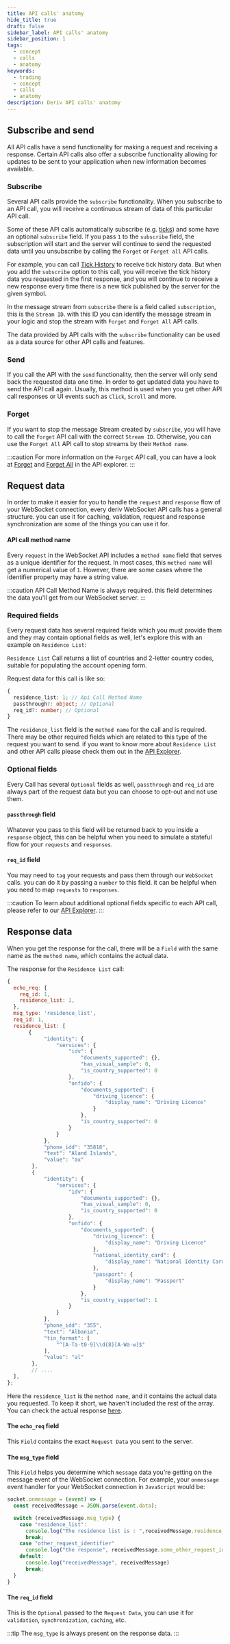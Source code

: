 ```yaml
---
title: API calls' anatomy
hide_title: true
draft: false
sidebar_label: API calls' anatomy
sidebar_position: 1
tags:
  - concept
  - calls
  - anatomy
keywords:
  - trading
  - concept
  - calls
  - anatomy
description: Deriv API calls' anatomy
---
```

## Subscribe and send

All API calls have a send functionality for making a request and receiving a response. Certain API calls also offer a subscribe functionality allowing for updates to be sent to your application when new information becomes available.

### Subscribe

Several API calls provide the `subscribe` functionality. When you subscribe to an API call, you will receive a continuous stream of data of this particular API call.

Some of these API calls automatically subscribe (e.g. [ticks](https://api.deriv.com/api-explorer#ticks)) and some have an optional `subscribe` field. If you pass `1` to the `subscribe` field, the subscription will start and the server will continue to send the requested data until you unsubscribe by calling the `Forget` or `Forget all` API calls.

For example, you can call [Tick History](https://api.deriv.com/api-explorer#ticks_history) to receive tick history data. But when you add the `subscribe` option to this call, you will receive the tick history data you requested in the first response, and you will continue to receive a new response every time there is a new tick published by the server for the given symbol.

In the message stream from `subscribe` there is a field called `subscription`, this is the `Stream ID`. with this ID you can identify the message stream in your logic and stop the stream with `Forget` and `Forget All` API calls.

The data provided by API calls with the `subscribe` functionality can be used as a data source for other API calls and features.

### Send

If you call the API with the `send` functionality, then the server will only send back the requested data one time. In order to get updated data you have to send the API call again. Usually, this method is used when you get other API call responses or UI events such as `Click`, `Scroll` and more.

### Forget

If you want to stop the message Stream created by `subscribe`, you will have to call the `Forget` API call with the correct `Stream ID`. Otherwise, you can use the `Forget All` API call to stop streams by their `Method name`.

:::caution
For more information on the `Forget` API call, you can have a look at [Forget](https://api.deriv.com/api-explorer#forget) and [Forget All](https://api.deriv.com/api-explorer#forget_all) in the API explorer.
:::


## Request data

In order to make it easier for you to handle the `request` and `response` flow of your WebSocket connection, every deriv WebSocket API calls has a general structure. you can use it for caching, validation, request and response synchronization are some of the things you can use it for.

#### API call method name

Every `request` in the WebSocket API includes a `method name` field that serves as a unique identifier for the request. In most cases, this  `method name` will get a numerical value of `1`. However, there are some cases where the identifier property may have a string value.

:::caution
API Call Method Name is always required. this field determines the data you'll get from our WebSocket server.
:::

### Required fields

Every request data has several required fields which you must provide them and they may contain optional fields as well, let's explore this with an example on `Residence List`:

`Residence List` Call returns a list of countries and 2-letter country codes, suitable for populating the account opening form.

Request data for this call is like so:

```ts
{
  residence_list: 1; // Api Call Method Name
  passthrough?: object; // Optional
  req_id?: number; // Optional
}
```

The `residence_list` field is the `method name` for the call and is required. There may be other required fields which are related to this type of the request you want to send. if you want to know more about `Residence List` and other API calls please check them out in the [API Explorer](https://api.deriv.com/api-explorer#residence_list).

### Optional fields

Every Call has several `Optional` fields as well, `passthrough` and `req_id` are always part of the request data but you can choose to opt-out and not use them.

#### `passthrough` field

Whatever you pass to this field will be returned back to you inside a `response` object, this can be helpful when you need to simulate a stateful flow for your `requests` and `responses`.

#### `req_id` field

You may need to `tag` your requests and pass them through our `WebSocket` calls. you can do it by passing a `number` to this field. it can be helpful when you need to map `requests` to `responses`.

:::caution
To learn about additional optional fields specific to each API call, please refer to our [API Explorer](https://api.deriv.com/api-explorer).
:::

## Response data

When you get the response for the call, there will be a `Field` with the same name as the `method name`, which contains the actual data.

The response for the `Residence List` call:

```js
{
  echo_req: {
    req_id: 1,
    residence_list: 1,
  },
  msg_type: 'residence_list',
  req_id: 1,
  residence_list: [
       {
            "identity": {
                "services": {
                    "idv": {
                        "documents_supported": {},
                        "has_visual_sample": 0,
                        "is_country_supported": 0
                    },
                    "onfido": {
                        "documents_supported": {
                            "driving_licence": {
                                "display_name": "Driving Licence"
                            }
                        },
                        "is_country_supported": 0
                    }
                }
            },
            "phone_idd": "35818",
            "text": "Aland Islands",
            "value": "ax"
        },
        {
            "identity": {
                "services": {
                    "idv": {
                        "documents_supported": {},
                        "has_visual_sample": 0,
                        "is_country_supported": 0
                    },
                    "onfido": {
                        "documents_supported": {
                            "driving_licence": {
                                "display_name": "Driving Licence"
                            },
                            "national_identity_card": {
                                "display_name": "National Identity Card"
                            },
                            "passport": {
                                "display_name": "Passport"
                            }
                        },
                        "is_country_supported": 1
                    }
                }
            },
            "phone_idd": "355",
            "text": "Albania",
            "tin_format": [
                "^[A-Ta-t0-9]\\d{8}[A-Wa-w]$"
            ],
            "value": "al"
        },
        // ....
  ],
};
```

Here the `residence_list` is the `method name`, and it contains the actual data you requested. To keep it short, we haven't included the rest of the array. You can check the actual response [here](https://api.deriv.com/api-explorer#residence_list).

#### The `echo_req` field

This `Field` contains the exact `Request Data` you sent to the server.

#### The `msg_type` field

This `Field` helps you determine which `message` data you're getting on the message event of the WebSocket connection. For example, your `onmessage` event handler for your WebSocket connection in `JavaScript` would be:

```js
socket.onmessage = (event) => {
  const receivedMessage = JSON.parse(event.data);

  switch (receivedMessage.msg_type) {
    case "residence_list":
      console.log("The residence list is : ",receivedMessage.residence_list)
      break;
    case "other_request_identifier"
      console.log("the response", receivedMessage.some_other_request_identifier)
    default:
      console.log("receivedMessage", receivedMessage)
      break;
  }
}
```

#### The `req_id` field

This is the `Optional` passed to the `Request Data`, you can use it for `validation`, `synchronization`, `caching`, etc.

:::tip
The `msg_type` is always present on the response data.
:::